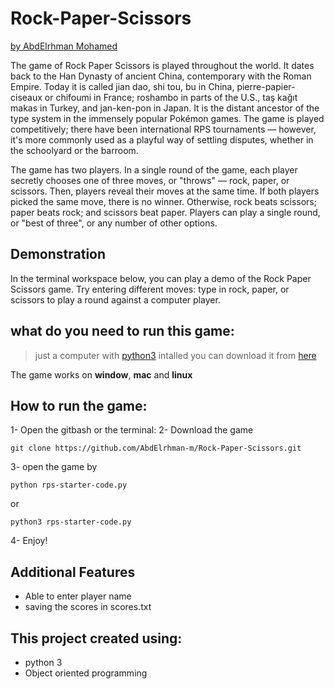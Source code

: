 # Rock-Paper-Scissors
[by AbdElrhman Mohamed](https://linkedin.com/in/abdelrhman-m)

The game of Rock Paper Scissors is played throughout the world. It dates back to the Han Dynasty of ancient China, contemporary with the Roman Empire. Today it is called jian dao, shi tou, bu in China, pierre-papier-ciseaux or chifoumi in France; roshambo in parts of the U.S., taş kağıt makas in Turkey, and jan-ken-pon in Japan. It is the distant ancestor of the type system in the immensely popular Pokémon games. The game is played competitively; there have been international RPS tournaments — however, it's more commonly used as a playful way of settling disputes, whether in the schoolyard or the barroom.

The game has two players. In a single round of the game, each player secretly chooses one of three moves, or "throws" — rock, paper, or scissors. Then, players reveal their moves at the same time. If both players picked the same move, there is no winner. Otherwise, rock beats scissors; paper beats rock; and scissors beat paper. Players can play a single round, or "best of three", or any number of other options.

## Demonstration
In the terminal workspace below, you can play a demo of the Rock Paper Scissors game. Try entering different moves: type in rock, paper, or scissors to play a round against a computer player.

## what do you need to run this game:
> just a computer with [python3](https://www.python.org/downloads/) intalled you can download it from [here](https://www.python.org/downloads/)

The game works on **window**, **mac** and **linux**

## How to run the game:
1- Open the gitbash or the terminal:
2- Download the game 
  ```
  git clone https://github.com/AbdElrhman-m/Rock-Paper-Scissors.git
  ```
3- open the game by
```
python rps-starter-code.py
```
or 

```
python3 rps-starter-code.py
```
4- Enjoy!
## Additional Features
- Able to enter player name
- saving the scores in scores.txt

## This project created using:
- python 3
- Object oriented programming
